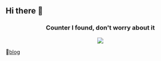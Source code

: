 ## Hi there 👋

<h3 align="center"> 
Counter I found, don't worry about it
</h3>
<p align="center">
  <a href="https://count.getloli.com/"><img src="https://count.getloli.com/get/@aljdflasjdfasfdj?theme=moebooru"></a>
</p>


📓[blog](http://www.latitude.moe/)
<!--
**epicseven-cup/epicseven-cup** is a ✨ _special_ ✨ repository because its `README.md` (this file) appears on your GitHub profile.

Here are some ideas to get you started:

- 🔭 I’m currently working on ...
- 🌱 I’m currently learning ...
- 👯 I’m looking to collaborate on ...
- 🤔 I’m looking for help with ...
- 💬 Ask me about ...
- 📫 How to reach me: ...
- 😄 Pronouns: ...
- ⚡ Fun fact: ...
-->
